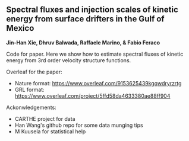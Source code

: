 ## Spectral fluxes and injection scales of kinetic energy from surface drifters in the Gulf of Mexico
**Jin-Han Xie, Dhruv Balwada, Raffaele Marino, & Fabio Feraco**

Code for paper. 
Here we show how to estimate spectral fluxes of kinetic energy from 3rd order velocity structure functions.

Overleaf for the paper:
- Nature format: https://www.overleaf.com/9153625439kgqwdryrzrtg
- GRL format: https://www.overleaf.com/project/5ffd58da4633380ae88ff904

Ackonwledgements:
- CARTHE project for data
- Han Wang's github repo for some data munging tips
- M Kuusela for statistical help
